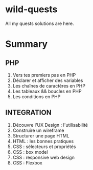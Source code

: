# wild-quests
All my quests solutions are here.

<h1>Summary</h1>
<h2>PHP</h2>
<ol>
  <li>Vers tes premiers pas en PHP</li>
  <li>Déclarer et afficher des variables</li>
  <li>Les chaînes de caractères en PHP</li>
  <li>Les tableaux && boucles en PHP</li>
  <li>Les conditions en PHP</li>
</ol>

<h2>INTEGRATION</h2>
<ol>
  <li>Découvre l'UX Design : l'utilisabilité</li>
  <li>Construire un wireframe</li>
  <li>Structurer une page HTML</li>
  <li>HTML : les bonnes pratiques</li>
  <li>CSS : sélecteurs et propriétés</li>
  <li>CSS : box model</li>
  <li>CSS : responsive web design</li>
  <li>CSS : Flexbox</li>
</ol>
